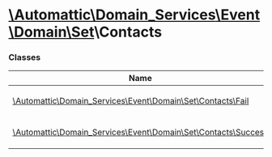 # [\Automattic](../namespaces/automattic.md)[\Domain_Services](../namespaces/automattic-domain-services.md)[\Event](../namespaces/automattic-domain-services-event.md)[\Domain](../namespaces/automattic-domain-services-event-domain.md)[\Set](../namespaces/automattic-domain-services-event-domain-set.md)\Contacts

### Classes

| Name | Summary |
|------|---------|
| [\Automattic\Domain_Services\Event\Domain\Set\Contacts\Fail](../classes/Automattic-Domain-Services-Event-Domain-Set-Contacts-Fail.md) | Event representing a `Domain\Set\Contacts` command failure |
| [\Automattic\Domain_Services\Event\Domain\Set\Contacts\Success](../classes/Automattic-Domain-Services-Event-Domain-Set-Contacts-Success.md) | Event representing a `Domain\Set\Contacts` command success |
